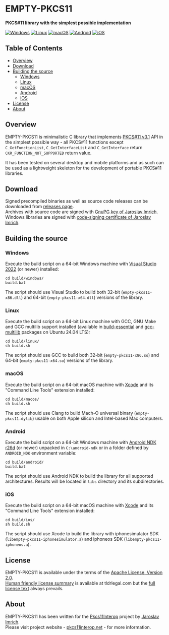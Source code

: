 EMPTY-PKCS11
===========
**PKCS#11 library with the simplest possible implementation**

[![Windows](https://github.com/Pkcs11Interop/empty-pkcs11/actions/workflows/windows.yml/badge.svg?branch=master)](https://github.com/Pkcs11Interop/empty-pkcs11/actions/workflows/windows.yml)
[![Linux](https://github.com/Pkcs11Interop/empty-pkcs11/actions/workflows/linux.yml/badge.svg?branch=master)](https://github.com/Pkcs11Interop/empty-pkcs11/actions/workflows/linux.yml)
[![macOS](https://github.com/Pkcs11Interop/empty-pkcs11/actions/workflows/macos.yml/badge.svg?branch=master)](https://github.com/Pkcs11Interop/empty-pkcs11/actions/workflows/macos.yml)
[![Android](https://github.com/Pkcs11Interop/empty-pkcs11/actions/workflows/android.yml/badge.svg?branch=master)](https://github.com/Pkcs11Interop/empty-pkcs11/actions/workflows/android.yml)
[![iOS](https://github.com/Pkcs11Interop/empty-pkcs11/actions/workflows/ios.yml/badge.svg?branch=master)](https://github.com/Pkcs11Interop/empty-pkcs11/actions/workflows/ios.yml)

## Table of Contents

* [Overview](#overview)
* [Download](#download)
* [Building the source](#building-the-source)
  * [Windows](#windows)
  * [Linux](#linux)
  * [macOS](#macos)
  * [Android](#android)
  * [iOS](#ios)
* [License](#license)
* [About](#about)

## Overview

EMPTY-PKCS11 is minimalistic C library that implements [PKCS#11 v3.1](https://github.com/Pkcs11Interop/PKCS11-SPECS/tree/master/v3.1) API in the simplest possible way - all PKCS#11 functions except `C_GetFunctionList`, `C_GetInterfaceList` and `C_GetInterface` return `CKR_FUNCTION_NOT_SUPPORTED` return value.

It has been tested on several desktop and mobile platforms and as such can be used as a lightweight skeleton for the development of portable PKCS#11 libraries.

## Download

Signed precompiled binaries as well as source code releases can be downloaded from [releases page](https://github.com/Pkcs11Interop/empty-pkcs11/releases).  
Archives with source code are signed with [GnuPG key of Jaroslav Imrich](https://www.jimrich.sk/crypto/).  
Windows libraries are signed with [code-signing certificate of Jaroslav Imrich](https://www.jimrich.sk/crypto/).

## Building the source

### Windows

Execute the build script on a 64-bit Windows machine with [Visual Studio 2022](https://visualstudio.microsoft.com/vs/) (or newer) installed:

```
cd build/windows/
build.bat
```

The script should use Visual Studio to build both 32-bit (`empty-pkcs11-x86.dll`) and 64-bit (`empty-pkcs11-x64.dll`) versions of the library.

### Linux

Execute the build script on a 64-bit Linux machine with GCC, GNU Make and GCC multilib support installed (available in [build-essential](https://packages.ubuntu.com/noble/build-essential) and [gcc-multilib](https://packages.ubuntu.com/noble/gcc-multilib) packages on Ubuntu 24.04 LTS):

```
cd build/linux/
sh build.sh
```

The script should use GCC to build both 32-bit (`empty-pkcs11-x86.so`) and 64-bit (`empty-pkcs11-x64.so`) versions of the library.

### macOS

Execute the build script on a 64-bit macOS machine with [Xcode](https://developer.apple.com/xcode/) and its "Command Line Tools" extension installed:

```
cd build/macos/
sh build.sh
```

The script should use Clang to build Mach-O universal binary (`empty-pkcs11.dylib`) usable on both Apple silicon and Intel-based Mac computers.

### Android

Execute the build script on a 64-bit Windows machine with [Android NDK r26d](https://developer.android.com/ndk/) (or newer) unpacked in `C:\android-ndk` or in a folder defined by `ANDROID_NDK` environment variable:

```
cd build/android/
build.bat
```

The script should use Android NDK to build the library for all supported architectures. Results will be located in `libs` directory and its subdirectories.

### iOS

Execute the build script on a 64-bit macOS machine with [Xcode](https://developer.apple.com/xcode/) and its "Command Line Tools" extension installed:

```
cd build/ios/
sh build.sh
```

The script should use Xcode to build the library with iphonesimulator SDK (`libempty-pkcs11-iphonesimulator.a`) and iphoneos SDK (`libempty-pkcs11-iphoneos.a`).

## License

EMPTY-PKCS11 is available under the terms of the [Apache License, Version 2.0](https://www.apache.org/licenses/LICENSE-2.0).  
[Human friendly license summary](https://www.tldrlegal.com/license/apache-license-2-0-apache-2-0) is available at tldrlegal.com but the [full license text](LICENSE.md) always prevails.

## About

EMPTY-PKCS11 has been written for the [Pkcs11Interop](https://www.pkcs11interop.net/) project by [Jaroslav Imrich](https://www.jimrich.sk/).  
Please visit project website - [pkcs11interop.net](https://www.pkcs11interop.net) - for more information.
